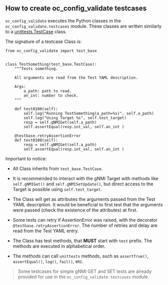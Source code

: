 ## How to create oc_config_validate testcases

`oc_config_validate` executes the Python classes in the `oc_config_validate.testcases` module.
These classes are written similarly to a [unittests.TestCase](https://docs.python.org/3/library/unittest.html#basic-example) class.

The signature of a testcase Class is:

```
from oc_config_validate import test_base


class TestSomething(test_base.TestCase):
    """Tests something.

    All arguments are read from the Test YAML description.

    Args:
        a_path: path to read.
        an_int: number to check.
    """

    def test0100(self):
        self.log("Running TestSomething(a_path=%s)", self.a_path)
        self.log("Using Target %s", self.test_target)
        resp = self.gNMIGet(self.a_path)
        self.assertEqual(resp.int_val, self.an_int )

    @testbase.retryAssertionError
    def test0100(self):
        resp = self.gNMIGet(self.a_path)
        self.assertEqual(resp.int_val, self.an_int )

```

Important to notice:

 * All Class inherits from `test_base.TestCase`. 

 * It is recommended to interact with the gNMI Target with methods like `self.gNMIGet()` and `self.gNMISetUpdate()`, but direct access to the Target is possible using `self.test_target`.

 * The Class will get as attributes the arguments passed from the Test YAML description. It would be beneficial to first test that the arguments were passed (check the existence of the attributes) at first.

 * Some tests can retry if AssertionError was raised, with the decorator `@testbase.retryAssertionError`. The number of retries and delay are read from the Test YAML entry.

 * The Class has test methods, that **MUST** start with `test` prefix. The methods are executed in alphabetical order.

 * The methods can call `unittests` methods, such as `assertTrue()`, `assertEqual()`, `log()`, `fail()`, etc.

> Some testcases for simple gNMI GET and SET tests are already provided for use in the `oc_config_validate.testcases` module.
